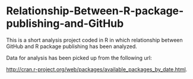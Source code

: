 Relationship-Between-R-package-publishing-and-GitHub
====================================================

This is a short analysis project coded in R in which relationship between GitHub and R package publishing has been analyzed.

Data for analysis has been picked up from the following url:


http://cran.r-project.org/web/packages/available_packages_by_date.html.
